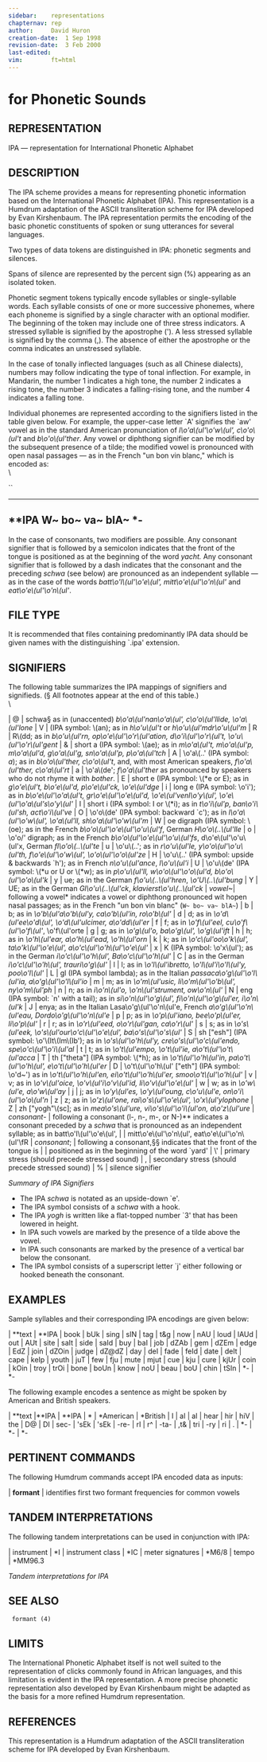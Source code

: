 ```yaml
---
sidebar:	representations
chapternav:	rep
author:		David Huron
creation-date:	1 Sep 1998
revision-date:	3 Feb 2000
last-edited:	
vim:		ft=html
---
```



for Phonetic Sounds
==========================================

## REPRESENTATION ##

 <span class="rep">IPA</span> &mdash; representation for International Phonetic Alphabet

## DESCRIPTION ##

 The <span class="rep">IPA</span> scheme provides a means for representing phonetic
 information based on the International Phonetic Alphabet (IPA). This
 representation is a Humdrum adaptation of the ASCII transliteration
 scheme for IPA developed by Evan Kirshenbaum. The <span class="rep">IPA</span>
 representation permits the encoding of the basic phonetic constituents
 of spoken or sung utterances for several languages.

 Two types of data tokens are distinguished in <span class="rep">IPA</span>: phonetic
 segments and silences.

 Spans of silence are represented by the percent sign (%) appearing as
 an isolated token.

 Phonetic segment tokens typically encode syllables or single-syllable
 words. Each syllable consists of one or more successive phonemes,
 where each phoneme is signified by a single character with an optional
 modifier. The beginning of the token may include one of three stress
 indicators. A stressed syllable is signified by the apostrophe (\'). A
 less stressed syllable is signified by the comma (,). The absence of
 either the apostrophe or the comma indicates an unstressed syllable.

 In the case of tonally inflected languages (such as all Chinese
 dialects), numbers may follow indicating the type of tonal inflection.
 For example, in Mandarin, the number 1 indicates a high tone, the
 number 2 indicates a rising tone, the number 3 indicates a
 falling-rising tone, and the number 4 indicates a falling tone.

 Individual phonemes are represented according to the signifiers listed
 in the table given below. For example, the upper-case letter \`A\'
 signifies the \`aw\' vowel as in the standard American pronunciation
 of *l\\o'a\\(ul\'\\o'w\\(ul\', c\\o'o\\(ul't* and
 *b\\o'o\\(ul'ther*. Any vowel or diphthong signifier can be modified
 by the subsequent presence of a tilde; the modified vowel is
 pronounced with open nasal passages &mdash; as in the French \"un bon vin
 blanc,\" which is encoded as:\
 \

 ``

   ---------
   \*\*IPA
   W\~
   bo\~
   va\~
   blA\~
   \*-
   ---------

 In the case of consonants, two modifiers are possible. Any consonant
 signifier that is followed by a semicolon indicates that the front of
 the tongue is positioned as at the beginning of the word *yacht.* Any
 consonant signifier that is followed by a dash indicates that the
 consonant and the preceding *schwa* (see below) are pronounced as an
 independent syllable &mdash; as in the case of the words
 *batt\\o'l\\(ul\'\\o'e\\(ul\', mitt\\o'e\\(ul\'\\o'n\\(ul\'* and
 *eat\\o'e\\(ul\'\\o'n\\(ul\'*.

## FILE TYPE ##

 It is recommended that files containing predominantly <span class="rep">IPA</span> data
 should be given names with the distinguishing \`.ipa\' extension.

## SIGNIFIERS ##

 The following table summarizes the <span class="rep">IPA</span> mappings of signifiers
 and signifieds. (§ All footnotes appear at the end of this table.)\
 \

|   @        |      schwa§ as in (unaccented) *b\\o'a\\(ul'nan\\o'a\\(ul\', c\\o'o\\(ul'llide, \\o'a\\(ul'lone*
|   V        |      (IPA symbol: \\(an); as in *h\\o'u\\(ul't* or *h\\o'u\\(ul'mdr\\o'u\\(ul'm*
|   R        |      R\\(dd; as in *b\\o'u\\(ul'rn, op\\o'e\\(ul\'\\o'r\\(ul'ation, d\\o'i\\(ul\'\\o'r\\(ul't, \\o'u\\(ul\'\\o'r\\(ul'gent*
|   &        |      short a (IPA symbol: \\(ae); as in *m\\o'a\\(ul't, m\\o'a\\(ul'p, m\\o'a\\(ul'd, g\\o'a\\(ul'g, sn\\o'a\\(ul'p, p\\o'a\\(ul'tch*
|   A        |      \\o'a\\(..\' (IPA symbol: *a*); as in *b\\o'o\\(ul'ther, c\\o'o\\(ul't*, and, with most American speakers, *f\\o'a\\(ul'ther, c\\o'a\\(ul'rt*
|   a        |      \\o'a\\(de\'; *f\\o'a\\(ul'ther* as pronounced by speakers who do not rhyme it with *bother*.
|   E        |      short e (IPA symbol: \\(\*e or E); as in *g\\o'e\\(ul't, b\\o'e\\(ul'd, p\\o'e\\(ul'ck, \\o'e\\(ul'dge*
|   i        |      long e (IPA symbol: \\o'i\'); as in *b\\o'e\\(ul\'\\o'a\\(ul't, gr\\o'e\\(ul\'\\o'e\\(ul'd, \\o'e\\(ul'venl\\o'y\\(ul\', \\o'e\\(ul\'\\o'a\\(ul's\\o'y\\(ul\'*
|   I        |      short i (IPA symbol: I or \\(\*i); as in *t\\o'i\\(ul'p, ban\\o'i\\(ul'sh, act\\o'i\\(ul've*
|   O        |      \\o'o\\(de\' (IPA symbol: backward \`c\'); as in *l\\o'a\\(ul\'\\o'w\\(ul\', \\o'a\\(ul'll, sh\\o'a\\(ul\'\\o'w\\(ul'm*
|   W        |      oe digraph (IPA symbol: \\(oe); as in the French *b\\o'o\\(ul\'\\o'e\\(ul\'\\o'u\\(ul'f*, German *H\\o'o\\(..\\(ul'lle*
|   o        |      \\o'o/\' digraph; as in the French *b\\o'o\\(ul\'\\o'e\\(ul\'\\o'u\\(ul'fs*, d\\o'e\\(ul\'\\o'u\\(ul'x, German *fl\\o'o\\(..\\(ul'te*
|   u        |      \\o'u\\(..\'; as in *r\\o'u\\(ul'le, y\\o'o\\(ul\'\\o'u\\(ul'th, f\\o'e\\(ul\'\\o'w\\(ul\', \\o'o\\(ul\'\\o'o\\(ul'ze*
|   H        |      \\o'u\\(..\' (IPA symbol: upside & backwards \`h\'); as in French *n\\o'u\\(ul'ance*, *l\\o'u\\(ul'i*
|   U        |      \\o'u\\(de\' (IPA symbol: \\(\*u or U or \\(\*w); as in *p\\o'u\\(ul'll, w\\o'o\\(ul\'\\o'o\\(ul'd, b\\o'o\\(ul\'\\o'o\\(ul'k*
|   y        |      ue; as in the German *f\\o'u\\(..\\(ul'hren*, *\\o\'U\\(..\\(ul'bung*
|   Y        |      UE; as in the German *Gl\\o'u\\(..\\(ul'ck*, *klavierst\\o'u\\(..\\(ul'ck*
|   *vowel*\~|      following a vowel\* indicates a vowel or diphthong pronounced wit hopen nasal passages; as in the French \"un bon vin blanc\" (`W~ bo~ va~ blA~`)
|   b        |      b; as in *\\o'b\\(ul'a\\o'b\\(ul'y, ca\\o'b\\(ul'in, ro\\o'b\\(ul\'*
|   d        |      d; as in *\\o'd\\(ul'ee\\o'd\\(ul\', \\o'd\\(ul'ulcimer, a\\o'dd\\(ul'er*
|   f        |      f; as in *\\o'f\\(ul'eel, cu\\o'f\\(ul\'\\o'f\\(ul\'*, \\o'f\\(ul'orte
|   g        |      g; as in *\\o'g\\(ul'o, ba\\o'g\\(ul\', \\o'g\\(ul'ift*
|   h        |      h; as in *\\o'h\\(ul'ear, a\\o'h\\(ul'ead, \\o'h\\(ul'orn*
|   k        |      k; as in *\\o'c\\(ul'oo\\o'k\\(ul\', ta\\o'k\\(ul\'\\o'e\\(ul\', a\\o'c\\(ul\'\\o'h\\(ul\'\\o'e\\(ul\'*
|   x        |      K (IPA symbol: \\o'x\\(ul\'); as in the German *i\\o'c\\(ul\'\\o'h\\(ul\', Ba\\o'c\\(ul\'\\o'h\\(ul\'*
|   C        |      as in the German *i\\o'c\\(ul\'\\o'h\\(ul\', trauri\\o'g\\(ul\'*
|   l        |      l; as in *\\o'l\\(ul'ibretto, \\o'l\\(ul'i\\o'l\\(ul'y, poo\\o'l\\(ul\'*
|   L        |      gl (IPA symbol lambda); as in the Italian *passaca\\o'g\\(ul\'\\o'l\\(ul'ia, a\\o'g\\(ul\'\\o'l\\(ul'io*
|   m        |      m; as in *\\o'm\\(ul'usic, li\\o'm\\(ul\'\\o'b\\(ul\', ny\\o'm\\(ul'ph*
|   n        |      n; as in *i\\o'n\\(ul'o, \\o'n\\(ul'strument, ow\\o'n\\(ul\'*
|   N        |      eng (IPA symbol: \`n\' with a tail); as in *si\\o'n\\(ul\'\\o'g\\(ul\', fi\\o'n\\(ul\'\\o'g\\(ul'er, i\\o'n\\(ul'k*
|   J        |      enya; as in the Italian Lasa\\o'g\\(ul\'\\o'n\\(ul'e, French *a\\o'g\\(ul\'\\o'n\\(ul'eau, Dordo\\o'g\\(ul\'\\o'n\\(ul'e*
|   p        |      p; as in *\\o'p\\(ul'iano, bee\\o'p\\(ul'er, li\\o'p\\(ul\'*
|   r        |      r; as in *\\o'r\\(ul'eed, o\\o'r\\(ul'gan, ca\\o'r\\(ul\'*
|   s        |      s; as in *\\o's\\(ul'eek, \\o's\\(ul'our\\o'c\\(ul\'\\o'e\\(ul\', ba\\o's\\(ul\'\\o's\\(ul\'*
|   S        |      sh \[\"esh\"\] (IPA symbol: \\o\'\\(It\\(Im\\(Ib\'); as in *\\o's\\(ul\'\\o'h\\(ul'y, cre\\o's\\(ul\'\\o'c\\(ul'endo, spe\\o'c\\(ul\'\\o'i\\(ul'al*
|   t        |      t; as in *\\o't\\(ul'empo, \\o't\\(ul'ie, a\\o't\\(ul\'\\o't\\(ul'acca*
|   T        |      th \[\"theta\"\] (IPA symbol: \\(\*h); as in *\\o't\\(ul\'\\o'h\\(ul'in, pa\\o't\\(ul\'\\o'h\\(ul\', e\\o't\\(ul\'\\o'h\\(ul'er*
|   D        |      \\o't\\(ul\'\\o'h\\(ul\' \[\"eth\"\] (IPA symbol: \\o'd\~\') as in *\\o't\\(ul\'\\o'h\\(ul'en, ei\\o't\\(ul\'\\o'h\\(ul'er, smoo\\o't\\(ul\'\\o'h\\(ul\'*
|   v        |      v; as in *\\o'v\\(ul'oice, \\o'v\\(ul'i\\o'v\\(ul'id, li\\o'v\\(ul\'\\o'e\\(ul\'*
|   w        |      w; as in *\\o'w\\(ul'e, a\\o'w\\(ul'ay*
|   j        |      j; as in *\\o'y\\(ul'es, \\o'y\\(ul'oung, c\\o'u\\(ul'e, on\\o'i\\(ul\'\\o'o\\(ul'n*
|   z        |      z; as in *\\o'z\\(ul'one, rai\\o's\\(ul\'\\o'e\\(ul\', \\o'x\\(ul'ylophone*
|   Z        |      zh \[\"yogh\"\\(sc\]; as in *mea\\o's\\(ul'ure, vi\\o's\\(ul\'\\o'i\\(ul'on, a\\o'z\\(ul'ure*
|  *consonant*- |   following a consonant (l-, n-, m-, or N-)\*\* indicates a consonant preceded by a *schwa* that is pronounced as an independent syllable; as in batt\\o'l\\(ul\'\\o'e\\(ul\',
|            |      mitt\\o'e\\(ul\'\\o'n\\(ul\', eat\\o'e\\(ul\'\\o'n\\(ul\'\\fR
|   *consonant*; |   following a consonant,§§ indicates that the front of the tongue is
|            |      positioned as in the beginning of the word \`yard\'
|   \\\'     |      primary stress (should precede stressed sound)
|   ,        |      secondary stress (should precede stressed sound)
|   \%       |      silence signifier

 *Summary of <span class="rep">IPA</span> Signifiers*

 -   The IPA *schwa* is notated as an upside-down \`e\'.
 -   The IPA symbol consists of a *schwa* with a hook.
 -   The IPA *yogh* is written like a flat-topped number \`3\' that has
     been lowered in height.
 -   In IPA such vowels are marked by the presence of a tilde above the
     vowel.
 -   In IPA such consonants are marked by the presence of a vertical
     bar below the consonant.
 -   The IPA symbol consists of a superscript letter \`j\' either
     following or hooked beneath the consonant.

## EXAMPLES ##

 Sample syllables and their corresponding <span class="rep">IPA</span> encodings are
 given below:

  | \*\*text  | \*\*IPA
  | book      | bUk
  | sing      | sIN
  | tag       | t&g
  | now       | nAU
  | loud      | lAUd
  | out       | AUt
  | site      | saIt
  | side      | saId
  | buy       | baI
  | job       | dZAb
  | gem       | dZEm
  | edge      | EdZ
  | join      | dZOin
  | judge     | dZ\@dZ
  | day       | deI
  | fade      | feId
  | date      | deIt
  | cape      | keIp
  | youth     | juT
  | few       | fju
  | mute      | mjut
  | cue       | kju
  | cure      | kjUr
  | coin      | kOin
  | troy      | trOi
  | bone      | boUn
  | know      | noU
  | beau      | boU
  | chin      | tSIn
  | \*-       | \*-

 The following example encodes a sentence as might be spoken by
 American and British speakers.


  | \*\*text  |\*\*IPA     | \*\*IPA
  | \*        | \*American |  \*British
  | I         | aI         |  aI
  | hear      | hir        |  hiV
  | the       | D@         |  DI
  | sec-      | \'sEk      |  \'sEk
  | -re-      | rI         |  r\^
  | -ta-      | ,t&        |  tri
  | -ry       | ri         |  .
  | \*-       | \*-        |  \*-

## PERTINENT COMMANDS ##

 The following Humdrum commands accept <span class="rep">IPA</span> encoded data as
 inputs:

                    
   |   **formant**  | identifies first two formant frequencies for common vowels

## TANDEM INTERPRETATIONS ##

 The following tandem interpretations can be used in conjunction with
 <span class="rep">IPA</span>:

  | instrument       |  \*I
  | instrument class |  \*IC
  | meter signatures |  \*M6/8
  | tempo            |  \*MM96.3

 *Tandem interpretations for <span class="rep">IPA</span>*

## SEE ALSO ##

 ` formant (4)`

## LIMITS ##

 The International Phonetic Alphabet itself is not well suited to the
 representation of clicks commonly found in African languages, and this
 limitation is evident in the <span class="rep">IPA</span> representation. A more
 precise phonetic representation also developed by Evan Kirshenbaum
 might be adapted as the basis for a more refined Humdrum
 representation.

## REFERENCES ##

 This representation is a Humdrum adaptation of the ASCII
 transliteration scheme for IPA developed by Evan Kirshenbaum.

